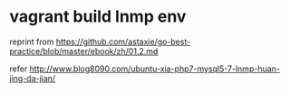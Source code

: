 # vagrant build lnmp env

reprint from
https://github.com/astaxie/go-best-practice/blob/master/ebook/zh/01.2.md

refer
http://www.blog8090.com/ubuntu-xia-php7-mysql5-7-lnmp-huan-jing-da-jian/



